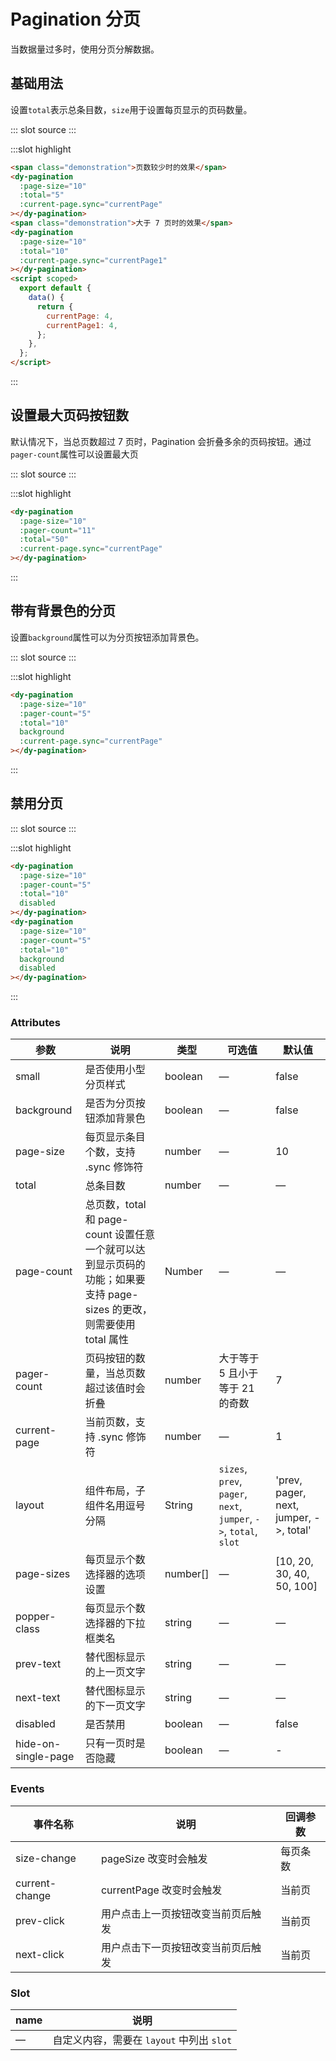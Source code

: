 # Pagination 分页

当数据量过多时，使用分页分解数据。

## 基础用法

设置`total`表示总条目数，`size`用于设置每页显示的页码数量。

<demo-block>
::: slot source
<pagination-test1></pagination-test1>
:::

:::slot highlight

```html
<span class="demonstration">页数较少时的效果</span>
<dy-pagination
  :page-size="10"
  :total="5"
  :current-page.sync="currentPage"
></dy-pagination>
<span class="demonstration">大于 7 页时的效果</span>
<dy-pagination
  :page-size="10"
  :total="10"
  :current-page.sync="currentPage1"
></dy-pagination>
<script scoped>
  export default {
    data() {
      return {
        currentPage: 4,
        currentPage1: 4,
      };
    },
  };
</script>
```

:::
</demo-block>

## 设置最大页码按钮数

默认情况下，当总页数超过 7 页时，Pagination 会折叠多余的页码按钮。通过`pager-count`属性可以设置最大页

<demo-block>
::: slot source
<pagination-test2></pagination-test2>
:::

:::slot highlight

```html
<dy-pagination
  :page-size="10"
  :pager-count="11"
  :total="50"
  :current-page.sync="currentPage"
></dy-pagination>
```

:::
</demo-block>

## 带有背景色的分页

设置`background`属性可以为分页按钮添加背景色。

<demo-block>
::: slot source
<pagination-test3></pagination-test3>
:::

:::slot highlight

```html
<dy-pagination
  :page-size="10"
  :pager-count="5"
  :total="10"
  background
  :current-page.sync="currentPage"
></dy-pagination>
```

:::
</demo-block>

## 禁用分页

<demo-block>
::: slot source
<pagination-test4></pagination-test4>
:::

:::slot highlight

```html
<dy-pagination
  :page-size="10"
  :pager-count="5"
  :total="10"
  disabled
></dy-pagination>
<dy-pagination
  :page-size="10"
  :pager-count="5"
  :total="10"
  background
  disabled
></dy-pagination>
```

:::
</demo-block>

### Attributes
| 参数               | 说明                                                     | 类型              | 可选值      | 默认值 |
|--------------------|----------------------------------------------------------|-------------------|-------------|--------|
| small | 是否使用小型分页样式 | boolean | — | false |
| background | 是否为分页按钮添加背景色 | boolean | — | false |
| page-size | 每页显示条目个数，支持 .sync 修饰符 | number | — | 10 |
| total | 总条目数 | number | — | — |
| page-count | 总页数，total 和 page-count 设置任意一个就可以达到显示页码的功能；如果要支持 page-sizes 的更改，则需要使用 total 属性 | Number | — | — |
| pager-count | 页码按钮的数量，当总页数超过该值时会折叠 | number | 大于等于 5 且小于等于 21 的奇数 | 7 |
| current-page | 当前页数，支持 .sync 修饰符 | number | — | 1 |
| layout | 组件布局，子组件名用逗号分隔| String | `sizes`, `prev`, `pager`, `next`, `jumper`, `->`, `total`, `slot` | 'prev, pager, next, jumper, ->, total'  |
| page-sizes | 每页显示个数选择器的选项设置 | number[] | — |  [10, 20, 30, 40, 50, 100] |
| popper-class | 每页显示个数选择器的下拉框类名 | string | — | — |
| prev-text | 替代图标显示的上一页文字 | string | — | — |
| next-text | 替代图标显示的下一页文字 | string | — | — |
| disabled | 是否禁用 | boolean | — | false |
| hide-on-single-page | 只有一页时是否隐藏 | boolean | — | - |

### Events
| 事件名称 | 说明 | 回调参数 |
|---------|--------|---------|
| size-change | pageSize 改变时会触发 | 每页条数 |
| current-change | currentPage 改变时会触发 | 当前页 |
| prev-click | 用户点击上一页按钮改变当前页后触发 | 当前页 |
| next-click | 用户点击下一页按钮改变当前页后触发 | 当前页 |

### Slot
| name | 说明 |
|------|--------|
| — | 自定义内容，需要在 `layout` 中列出 `slot` |
